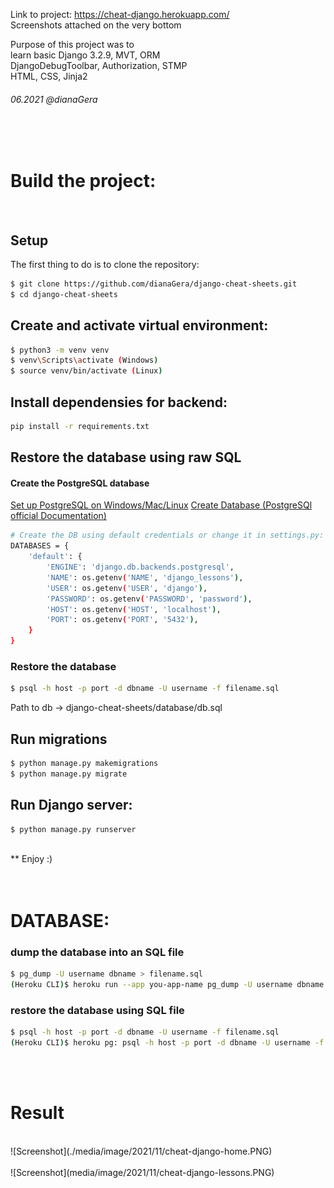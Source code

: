 Link to project: https://cheat-django.herokuapp.com/<br />
Screenshots attached on the very bottom<br />

Purpose of this project was to <br />
learn basic Django 3.2.9, MVT, ORM<br />
DjangoDebugToolbar, Authorization, STMP<br />
HTML, CSS, Jinja2<br />
###### 06.2021 @dianaGera
<br />
<br />

# Build the project:

<br />

## Setup
The first thing to do is to clone the repository:

```sh
$ git clone https://github.com/dianaGera/django-cheat-sheets.git
$ cd django-cheat-sheets
```
## Create and activate virtual environment:
```sh
$ python3 -m venv venv
$ venv\Scripts\activate (Windows)
$ source venv/bin/activate (Linux)
```

## Install dependensies for backend:
```sh
pip install -r requirements.txt
```


## Restore the database using raw SQL

#### Create the PostgreSQL database
[Set up PostgreSQL on Windows/Mac/Linux](https://www.codecademy.com/article/installing-and-using-postgresql-locally)
[Create Database (PostgreSQl official Documentation)](https://www.postgresql.org/docs/current/sql-createdatabase.html)
```sh
# Create the DB using default credentials or change it in settings.py:
DATABASES = {
    'default': {
        'ENGINE': 'django.db.backends.postgresql',
        'NAME': os.getenv('NAME', 'django_lessons'),
        'USER': os.getenv('USER', 'django'),
        'PASSWORD': os.getenv('PASSWORD', 'password'),
        'HOST': os.getenv('HOST', 'localhost'),
        'PORT': os.getenv('PORT', '5432'),
    }
}
```

### Restore the database

```sh
$ psql -h host -p port -d dbname -U username -f filename.sql
```
Path to db -> django-cheat-sheets/database/db.sql


## Run migrations
```sh
$ python manage.py makemigrations
$ python manage.py migrate
```

## Run Django server:
```sh
$ python manage.py runserver
```
<br />
** Enjoy :)
<br />
<br />
<br />

# DATABASE:
    
### dump the database into an SQL file
```sh
$ pg_dump -U username dbname > filename.sql
(Heroku CLI)$ heroku run --app you-app-name pg_dump -U username dbname > filename.sql
```

### restore the database using SQL file
```sh
$ psql -h host -p port -d dbname -U username -f filename.sql
(Heroku CLI)$ heroku pg: psql -h host -p port -d dbname -U username -f filename.sql
```
<br />
<br />

# Result

<br />
![Screenshot](./media/image/2021/11/cheat-django-home.PNG)
<br />
<br />
![Screenshot](media/image/2021/11/cheat-django-lessons.PNG)
